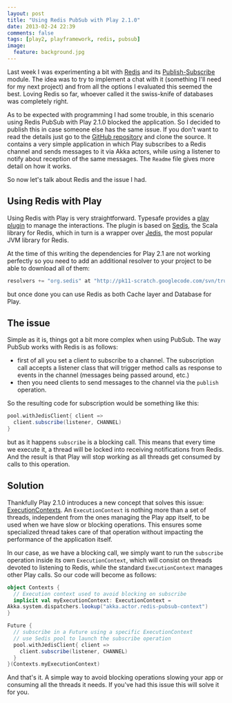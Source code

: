 ```yaml
---
layout: post
title: "Using Redis PubSub with Play 2.1.0"
date: 2013-02-24 22:39
comments: false
tags: [play2, playframework, redis, pubsub]
image:
  feature: background.jpg
---
```


Last week I was experimenting a bit with [Redis](http://redis.io/) and its [Publish-Subscribe](http://redis.io/topics/pubsub) module. The idea was to try to implement a chat with it (something I'll need for my next project) and from all the options I evaluated this seemed the best. Loving Redis so far, whoever called it the swiss-knife of databases was completely right.

<!-- more -->

As to be expected with programming I had some trouble, in this scenario using Redis PubSub with Play 2.1.0 blocked the application. So I decided to publish this in case someone else has the same issue. If you don't want to read the details just go to the [GitHub repository](https://github.com/pvillega/play21-redis-pubsub) and clone the source. It contains a very simple application in which Play subscribes to a Redis channel and sends messages to it via Akka actors, while using a listener to notify about reception of the same messages. The `Readme` file gives more detail on how it works.

So now let's talk about Redis and the issue I had.


## Using Redis with Play

Using Redis with Play is very straightforward. Typesafe provides a [play plugin](https://github.com/typesafehub/play-plugins/tree/master/redis) to manage the interactions. The plugin is based on [Sedis](https://github.com/pk11/sedis), the Scala library for Redis, which in turn is a wrapper over [Jedis](https://github.com/xetorthio/jedis/), the most popular JVM library for Redis.

At the time of this writing the dependencies for Play 2.1 are not working perfectly so you need to add an additional resolver to your project to be able to download all of them:

``` scala
resolvers += "org.sedis" at "http://pk11-scratch.googlecode.com/svn/trunk"
```

but once done you can use Redis as both Cache layer and Database for Play.


## The issue

Simple as it is, things got a bit more complex when using PubSub. The way PubSub works with Redis is as follows: 

* first of all you set a client to subscribe to a channel. The subscription call accepts a listener class that will trigger method calls as response to events in the channel (messages being passed around, etc.)
* then you need clients to send messages to the channel via the `publish` operation.

So the resulting code for subscription would be something like this:

``` scala
pool.withJedisClient{ client =>
  client.subscribe(listener, CHANNEL)
}
```

but as it happens `subscribe` is a blocking call. This means that every time we execute it, a thread will be locked into receiving notifications from Redis. And the result is that Play will stop working as all threads get consumed by calls to this operation.

## Solution

Thankfully Play 2.1.0 introduces a new concept that solves this issue: [ExecutionContexts](http://www.playframework.com/documentation/2.1.0/ThreadPools). An `ExecutionContext` is nothing more than a set of threads, independent from the ones managing the Play app itself, to be used when we have slow or blocking operations. This ensures some specialized thread takes care of that operation without impacting the performance of the application itself.

In our case, as we have a blocking call, we simply want to run the `subscribe` operation inside its own `ExecutionContext`, which will consist on threads devoted to listening to Redis, while the standard `ExecutionContext` manages other Play calls. So our code will become as follows:

``` scala
object Contexts {
  // Execution context used to avoid blocking on subscribe
  implicit val myExecutionContext: ExecutionContext = 
Akka.system.dispatchers.lookup("akka.actor.redis-pubsub-context")
}

Future {
  // subscribe in a Future using a specific ExecutionContext
  // use Sedis pool to launch the subscribe operation
  pool.withJedisClient{ client =>
    client.subscribe(listener, CHANNEL)
  }
}(Contexts.myExecutionContext) 
```

And that's it. A simple way to avoid blocking operations slowing your app or consuming all the threads it needs. If you've had this issue this will solve it for you.

